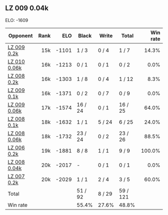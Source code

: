 ## LZ 009 0.04k ##

ELO: -1609

Opponent | Rank | ELO | Black | Write | Total | Win rate
---------|-----:|----:|-------|-------|-------|-------:
[LZ 009 0.2k](LZ%20009%200.2k.md) | 15k | -1101 | 1 / 3 | 0 / 4 | 1 / 7 | 14.3%
[LZ 010 0.06k](LZ%20010%200.06k.md) | 16k | -1213 | 0 / 1 | 0 / 1 | 0 / 2 | 0.0%
[LZ 008 0.2k](LZ%20008%200.2k.md) | 16k | -1303 | 1 / 8 | 0 / 4 | 1 / 12 | 8.3%
[LZ 009 0.1k](LZ%20009%200.1k.md) | 16k | -1371 | 0 / 2 | 0 / 7 | 0 / 9 | 0.0%
[LZ 009 0.06k](LZ%20009%200.06k.md) | 17k | -1574 | 16 / 24 | 0 / 1 | 16 / 25 | 64.0%
[LZ 008 0.1k](LZ%20008%200.1k.md) | 18k | -1632 | 1 / 1 | 5 / 24 | 6 / 25 | 24.0%
[LZ 008 0.06k](LZ%20008%200.06k.md) | 18k | -1732 | 23 / 24 | 0 / 2 | 23 / 26 | 88.5%
[LZ 006 0.2k](LZ%20006%200.2k.md) | 19k | -1881 | 8 / 8 | 1 / 1 | 9 / 9 | 100.0%
[LZ 008 0.04k](LZ%20008%200.04k.md) | 20k | -2017 | - | 0 / 1 | 0 / 1 | 0.0%
[LZ 007 0.2k](LZ%20007%200.2k.md) | 20k | -2029 | 1 / 1 | 2 / 4 | 3 / 5 | 60.0%
Total | | | 51 / 92 | 8 / 29 | 59 / 121 | 
Win rate| | | 55.4% | 27.6% | 48.8% | 
